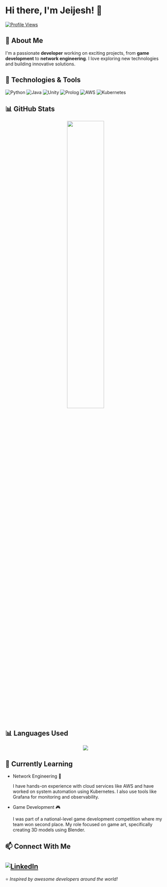 # Hi there, I'm Jeijesh! 👋

[![Profile Views](https://komarev.com/ghpvc/?username=Jeijesh69&label=Profile%20Views&color=0e75b6&style=flat)](https://github.com/Jeijesh69)

## 🚀 About Me
I'm a passionate **developer** working on exciting projects, from **game development** to **network engineering**. I love exploring new technologies and building innovative solutions.

## 🔧 Technologies & Tools
![Python](https://img.shields.io/badge/Python-3776AB?style=for-the-badge&logo=python&logoColor=white)
![Java](https://img.shields.io/badge/Java-ED8B00?style=for-the-badge&logo=java&logoColor=white)
![Unity](https://img.shields.io/badge/Unity-100000?style=for-the-badge&logo=unity&logoColor=white)
![Prolog](https://img.shields.io/badge/Prolog-00589C?style=for-the-badge&logo=prolog&logoColor=white)
![AWS](https://img.shields.io/badge/AWS-FF9900?style=for-the-badge&logo=amazonaws&logoColor=white)
![Kubernetes](https://img.shields.io/badge/Kubernetes-326CE5?style=for-the-badge&logo=kubernetes&logoColor=white)

## 📊 GitHub Stats
<p align="center">
  <img src="https://github-readme-streak-stats.herokuapp.com/?user=Jeijesh69&theme=radical" width="48%" />
</p>

## 📊 Languages Used
<p align="center">
  <img src="https://github-readme-stats.vercel.app/api/top-langs/?username=Jeijesh69&layout=compact&theme=radical" />
</p>

## 🌱 Currently Learning
- Network Engineering 🤖
  
  I have hands-on experience with cloud services like AWS and have worked on system automation using Kubernetes. I also use tools like Grafana for monitoring and observability.
- Game Development 🎮
  
  I was part of a national-level game development competition where my team won second place. My role focused on game art, specifically creating 3D models using Blender.

## 📫 Connect With Me
[![LinkedIn](https://img.shields.io/badge/LinkedIn-0077B5?style=for-the-badge&logo=linkedin&logoColor=white)](https://www.linkedin.com/in/yourprofile)
---
⭐️ *Inspired by awesome developers around the world!*

